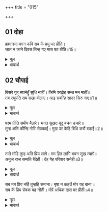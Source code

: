 +++
title = "015"

+++


## 01 दोहा
ब्रह्मानन्द मगन कपि सब कें प्रभु पद प्रीति।  
जात न जाने दिवस तिन्ह गए मास षट बीति॥15॥  

<details><summary>मूल</summary>

ब्रह्मानन्द मगन कपि सब कें प्रभु पद प्रीति।  
जात न जाने दिवस तिन्ह गए मास षट बीति॥15॥  
</details>

<details><summary>भावार्थ</summary>

वानर सब ब्रह्मानन्द में मग्न हैं। प्रभु के चरणों में सबका प्रेम है। उन्होन्ने दिन जाते जाने ही नहीं और (बात की बात में) छह महीने बीत गए॥15॥  
</details>





## 02 चौपाई
बिसरे गृह सपनेहुँ सुधि नाहीं। जिमि परद्रोह सन्त मन माहीं॥  
तब रघुपति सब सखा बोलाए। आइ सबन्हि सादर सिरु नाए॥1॥  

<details><summary>मूल</summary>

बिसरे गृह सपनेहुँ सुधि नाहीं। जिमि परद्रोह सन्त मन माहीं॥  
तब रघुपति सब सखा बोलाए। आइ सबन्हि सादर सिरु नाए॥1॥  
</details>

<details><summary>भावार्थ</summary>

उन लोगों को अपने घर भूल ही गए। (जाग्रत की तो बात ही क्या) उन्हें स्वप्न में भी घर की सुध (याद) नहीं आती, जैसे सन्तों के मन में दूसरों से द्रोह करने की बात कभी नहीं आती। तब श्री रघुनाथजी ने सब सखाओं को बुलाया। सबने आकर आदर सहित सिर नवाया॥1॥  
</details>

परम प्रीति समीप बैठारे। भगत सुखद मृदु बचन उचारे॥  
तुम्ह अति कीन्हि मोरि सेवकाई। मुख पर केहि बिधि करौं बडाई॥2॥  

<details><summary>मूल</summary>

परम प्रीति समीप बैठारे। भगत सुखद मृदु बचन उचारे॥  
तुम्ह अति कीन्हि मोरि सेवकाई। मुख पर केहि बिधि करौं बडाई॥2॥  
</details>

<details><summary>भावार्थ</summary>

बडे ही प्रेम से श्री रामजी ने उनको अपने पास बैठाया और भक्तों को सुख देने वाले कोमल वचन कहे- तुम लोगों ने मेरी बडी सेवा की है। मुँह पर किस प्रकार तुम्हारी बडाई करूँ?॥2॥  
</details>

ताते मोहि तुम्ह अति प्रिय लागे। मम हित लागि भवन सुख त्यागे॥  
अनुज राज सम्पति बैदेही। देह गेह परिवार सनेही॥3॥  

<details><summary>मूल</summary>

ताते मोहि तुम्ह अति प्रिय लागे। मम हित लागि भवन सुख त्यागे॥  
अनुज राज सम्पति बैदेही। देह गेह परिवार सनेही॥3॥  
</details>

<details><summary>भावार्थ</summary>

मेरे हित के लिए तुम लोगों ने घरों को तथा सब प्रकार के सुखों को त्याग दिया। इससे तुम मुझे अत्यन्त ही प्रिय लग रहे हो। छोटे भाई, राज्य, सम्पत्ति, जानकी, अपना शरीर, घर, कुटुम्ब और मित्र-॥3॥  
</details>

सब मम प्रिय नहिं तुम्हहि समाना। मृषा न कहउँ मोर यह बाना॥  
सब कें प्रिय सेवक यह नीती। मोरें अधिक दास पर प्रीती॥4॥  

<details><summary>मूल</summary>

सब मम प्रिय नहिं तुम्हहि समाना। मृषा न कहउँ मोर यह बाना॥  
सब कें प्रिय सेवक यह नीती। मोरें अधिक दास पर प्रीती॥4॥  
</details>

<details><summary>भावार्थ</summary>

ये सभी मुझे प्रिय हैं, परन्तु तुम्हारे समान नहीं। मैं झूठ नहीं कहता, यह मेरा स्वभाव है। सेवक सभी को प्यारे लगते हैं, यह नीति (नियम) है। (पर) मेरा तो दास पर (स्वाभाविक ही) विशेष प्रेम है॥4॥  
</details>

